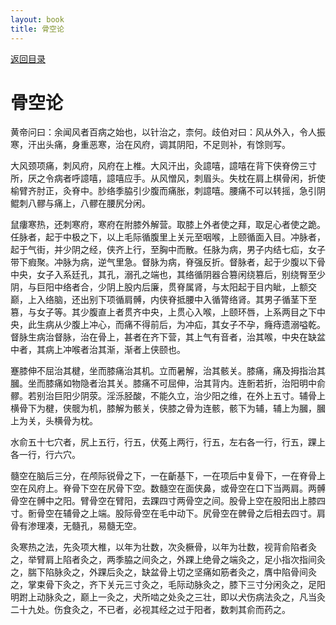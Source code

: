 ```yaml
---
layout: book
title: 骨空论
---
```


[返回目录](./)

# 骨空论

黄帝问曰：余闻风者百病之始也，以针治之，柰何。歧伯对曰：风从外入，令人振寒，汗出头痛，身重恶寒，治在风府，调其阴阳，不足则补，有馀则写。

大风颈项痛，刺风府，风府在上椎。大风汗出，灸譩嘻，譩嘻在背下侠脊傍三寸所，厌之令病者呼譩嘻，譩嘻应手。从风憎风，刺眉头。失枕在肩上棋骨闲，折使榆臂齐肘正，灸脊中。䏚络季脇引少腹而痛胀，刺譩嘻。腰痛不可以转摇，急引阴鲲刺八髎与痛上，八髎在腰尻分闲。

鼠瘻寒热，还刺寒府，寒府在附膝外解营。取膝上外者使之拜，取足心者使之跪。任脉者，起于中极之下，以上毛际循腹里上关元至咽喉，上颐循面入目。冲脉者，起于气街，并少阴之经，侠齐上行，至胸中而散。任脉为病，男子内结七疝，女子带下瘕聚。冲脉为病，逆气里急。督脉为病，脊强反折。督脉者，起于少腹以下骨中央，女子入系廷孔，其孔，溺孔之端也，其络循阴器合篡闲绕篡后，别绕臀至少阴，与巨阳中络者合，少阴上股内后廉，贯脊属肾，与太阳起于目内眦，上额交巅，上入络脑，还出别下项循肩髆，内侠脊抵腰中入循膂络肾。其男子循茎下至篡，与女子等。其少腹直上者贯齐中央，上贯心入喉，上颐环唇，上系两目之下中央，此生病从少腹上冲心，而痛不得前后，为冲疝，其女子不孕，癃痔遗溺嗌乾。督脉生病治督脉，治在骨上，甚者在齐下营，其上气有音者，治其喉，中央在缺盆中者，其病上冲喉者治其渐，渐者上侠颐也。

蹇膝伸不屈治其楗，坐而膝痛治其机。立而暑解，治其骸关。膝痛，痛及拇指治其膕。坐而膝痛如物隐者治其关。膝痛不可屈伸，治其背内。连䯒若折，治阳明中俞髎。若别治巨阳少阴荥。淫泺胫酸，不能久立，治少阳之维，在外上五寸。辅骨上横骨下为楗，侠髋为机，膝解为骸关，侠膝之骨为连骸，骸下为辅，辅上为膕，膕上为关，头横骨为枕。

水俞五十七穴者，尻上五行，行五，伏菟上两行，行五，左右各一行，行五，踝上各一行，行六穴。

髓空在脑后三分，在颅际锐骨之下，一在齗基下，一在项后中复骨下，一在脊骨上空在风府上。脊骨下空在尻骨下空。数髓空在面侠鼻，或骨空在口下当两肩。两髆骨空在髆中之阳。臂骨空在臂阳，去踝四寸两骨空之间。股骨上空在股阳出上膝四寸。䯒骨空在辅骨之上端。股际骨空在毛中动下。尻骨空在髀骨之后相去四寸。肩骨有渗理凑，无髓孔，易髓无空。

灸寒热之法，先灸项大椎，以年为壮数，次灸橛骨，以年为壮数，视背俞陷者灸之，举臂肩上陷者灸之，两季脇之间灸之，外踝上绝骨之端灸之，足小指次指间灸之，腨下陷脉灸之，外踝后灸之，缺盆骨上切之坚痛如筋者灸之，膺中陷骨间灸之，掌束骨下灸之，齐下关元三寸灸之，毛际动脉灸之，膝下三寸分闲灸之，足阳明跗上动脉灸之，巅上一灸之，犬所啮之处灸之三壮，即以犬伤病法灸之，凡当灸二十九处。伤食灸之，不已者，必视其经之过于阳者，数刺其俞而药之。

